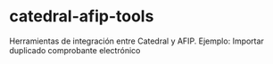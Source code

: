 # catedral-afip-tools
Herramientas de integración entre Catedral y AFIP. Ejemplo: Importar duplicado comprobante electrónico
